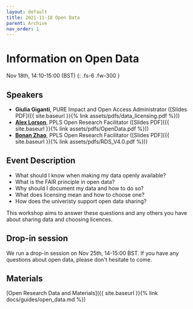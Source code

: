 ```yaml
---
layout: default
title: 2021-11-18 Open Data
parent: Archive
nav_order: 1
---
```


# Information on Open Data

Nov 18th, 14:10-15:00 (BST)
{: .fs-6 .fw-300 }

## Speakers

- **Giulia Giganti**, PURE Impact and Open Access Administrator ([Slides PDF]({{ site.baseurl }}{% link assets/pdfs/data_licensing.pdf %}))
- [**Alex Lorson**](https://alex-lorson.github.io), PPLS Open Research Facilitator ([Slides PDF]({{ site.baseurl }}{% link assets/pdfs/OpenData.pdf %}))
- [**Bonan Zhao**](https://www.bramleylab.ppls.ed.ac.uk/member/bonan/), PPLS Open Research Facilitator ([Slides PDF]({{ site.baseurl }}{% link assets/pdfs/RDS_V4.0.pdf %}))

## Event Description

- What should I know when making my data openly available?
- What is the FAIR principle in open data?
- Why should I document my data and how to do so?
- What does licensing mean and how to choose one?
- How does the univeristy support open data sharing?

This workshop aims to answer these questions and any others you have about sharing data and choosing licences.

## Drop-in session

We run a drop-in session on Nov 25th, 14-15:00 BST.
If you have any questions about open data, please don't hesitate to come.

## Materials

[Open Research Data and Materials]({{ site.baseurl }}{% link docs/guides/open_data.md %})
